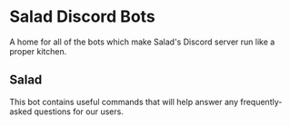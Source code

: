 # Salad Discord Bots

A home for all of the bots which make Salad's Discord server run like a proper kitchen.

## Salad

This bot contains useful commands that will help answer any frequently-asked questions for our users.
